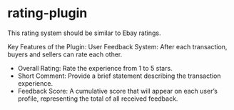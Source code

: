 # rating-plugin
This rating system should be similar to Ebay ratings.


Key Features of the Plugin:
User Feedback System: After each transaction, buyers and sellers can rate each other.
- Overall Rating: Rate the experience from 1 to 5 stars.
- Short Comment: Provide a brief statement describing the transaction experience.
- Feedback Score: A cumulative score that will appear on each user’s profile, representing the total of all received feedback.
